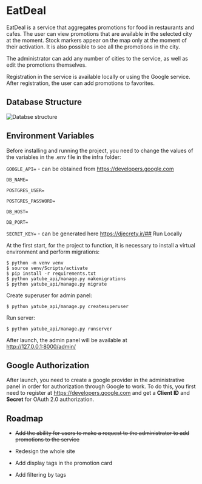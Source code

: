 # EatDeal

EatDeal is a service that aggregates promotions for food in restaurants and cafes. The user can view promotions that are available in the selected city at the moment. Stock markers appear on the map only at the moment of their activation. It is also possible to see all the promotions in the city.


The administrator can add any number of cities to the service, as well as edit the promotions themselves.


Registration in the service is available locally or using the Google service. After registration, the user can add promotions to favorites.

## Database Structure

![Databse structure](https://github.com/lordot/eatdeal/blob/main/database_structure.png)

## Environment Variables

Before installing and running the project, you need to change the values ​​​​of the variables in the .env file in the infra folder:

`GOOGLE_API=` - 
can be obtained from https://developers.google.com

`DB_NAME=`

`POSTGRES_USER=`

`POSTGRES_PASSWORD=`

`DB_HOST=`

`DB_PORT=`

`SECRET_KEY=` - can be generated here https://djecrety.ir/## Run Locally

At the first start, for the project to function, it is necessary to install a virtual environment and perform migrations:

    $ python -m venv venv
    $ source venv/Scripts/activate
    $ pip install -r requirements.txt
    $ python yatube_api/manage.py makemigrations
    $ python yatube_api/manage.py migrate

Create superuser for admin panel:

    $ python yatube_api/manage.py createsuperuser

Run server:

    $ python yatube_api/manage.py runserver
    

After launch, the admin panel will be available at http://127.0.0.1:8000/admin/


## Google Authorization

After launch, you need to create a google provider in the administrative panel in order for authorization through Google to work. To do this, you first need to register at https://developers.google.com and get a **Client ID** and **Secret** for OAuth 2.0 authorization.

## Roadmap

- ~~Add the ability for users to make a request to the administrator to add promotions to the service~~

- Redesign the whole site

- Add display tags in the promotion card

- Add filtering by tags
